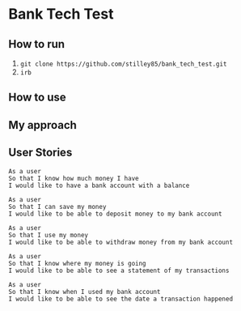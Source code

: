 Bank Tech Test
==============

How to run
----------

1. `git clone https://github.com/stilley85/bank_tech_test.git`
2. `irb`

How to use
----------

My approach
-----------

User Stories
------------

```
As a user
So that I know how much money I have
I would like to have a bank account with a balance

As a user
So that I can save my money
I would like to be able to deposit money to my bank account

As a user
So that I use my money
I would like to be able to withdraw money from my bank account

As a user
So that I know where my money is going
I would like to be able to see a statement of my transactions

As a user
So that I know when I used my bank account
I would like to be able to see the date a transaction happened

```
